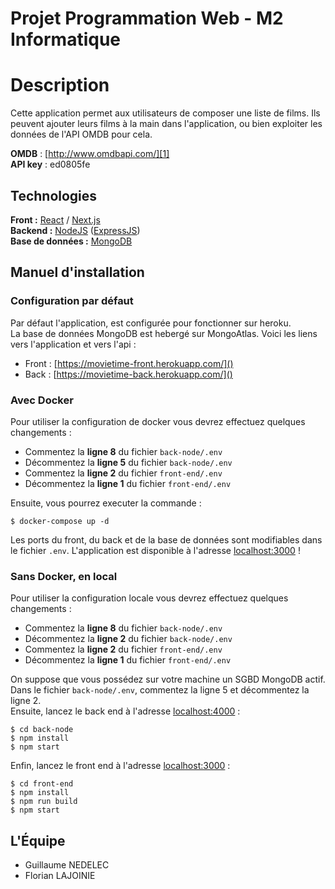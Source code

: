 # Projet Programmation Web - M2 Informatique

# Description
Cette application permet aux utilisateurs de composer une liste de films.
Ils peuvent ajouter leurs films à la main dans l'application, ou bien exploiter les données de l'API OMDB pour cela.

**OMDB** : [http://www.omdbapi.com/][1]  
**API key** : ed0805fe

## Technologies
**Front :** [React][2] / [Next.js][3]  
**Backend :** [NodeJS][4] ([ExpressJS][5])  
**Base de données :** [MongoDB][6]  

## Manuel d'installation

### Configuration par défaut

Par défaut l'application, est configurée pour fonctionner sur heroku.  
La base de données MongoDB est hebergé sur MongoAtlas. 
Voici les liens vers l'application et vers l'api :

* Front : [https://movietime-front.herokuapp.com/]()
* Back  : [https://movietime-back.herokuapp.com/]()

### Avec Docker

Pour utiliser la configuration de docker vous devrez effectuez quelques changements :
* Commentez la **ligne 8** du fichier `back-node/.env`
* Décommentez la **ligne 5** du fichier `back-node/.env`
* Commentez la **ligne 2** du fichier `front-end/.env`
* Décommentez la **ligne 1** du fichier `front-end/.env`

Ensuite, vous pourrez executer la commande : 
    
    $ docker-compose up -d
    
Les ports du front, du back et de la base de données sont modifiables dans le fichier `.env`.
L'application est disponible à l'adresse [localhost:3000](localhost:3000) !
    
### Sans Docker, en local
Pour utiliser la configuration locale vous devrez effectuez quelques changements :
* Commentez la **ligne 8** du fichier `back-node/.env`
* Décommentez la **ligne 2** du fichier `back-node/.env`
* Commentez la **ligne 2** du fichier `front-end/.env`
* Décommentez la **ligne 1** du fichier `front-end/.env`

On suppose que vous possédez sur votre machine un SGBD MongoDB actif.  
Dans le fichier `back-node/.env`, commentez la ligne 5 et décommentez la ligne 2.  
Ensuite, lancez le back end à l'adresse [localhost:4000](localhost:4000) :

    $ cd back-node
    $ npm install
    $ npm start 
    
Enfin, lancez le front end à l'adresse [localhost:3000](localhost:3000) :

    $ cd front-end
    $ npm install
    $ npm run build 
    $ npm start 
    
## L'Équipe 
* Guillaume NEDELEC
* Florian LAJOINIE 

[1]: http://www.omdbapi.com/
[2]: https://fr.reactjs.org/
[3]: https://nextjs.org/
[4]: https://nodejs.org/en/
[5]: https://expressjs.com/fr/
[6]: https://www.mongodb.com/fr
